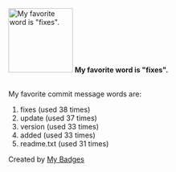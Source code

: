 <img src="https://my-badges.github.io/my-badges/favorite-word.png" alt="My favorite word is &quot;fixes&quot;." title="My favorite word is &quot;fixes&quot;." width="128">
<strong>My favorite word is &quot;fixes&quot;.</strong>
<br><br>

My favorite commit message words are:

1. fixes (used 38 times)
2. update (used 37 times)
3. version (used 33 times)
4. added (used 33 times)
5. readme.txt (used 31 times)


Created by <a href="https://github.com/my-badges/my-badges">My Badges</a>